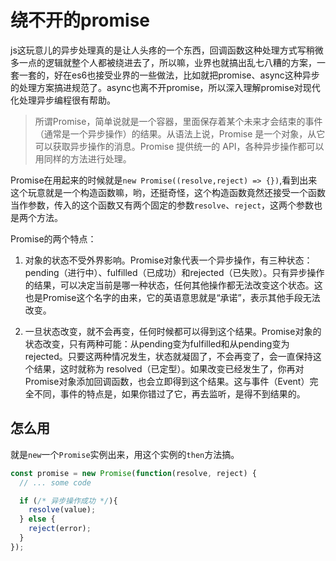 # 绕不开的promise

js这玩意儿的异步处理真的是让人头疼的一个东西，回调函数这种处理方式写稍微多一点的逻辑就整个人都被绕进去了，所以嘛，业界也就搞出乱七八糟的方案，一套一套的，好在es6也接受业界的一些做法，比如就把promise、async这种异步的处理方案搞进规范了。async也离不开promise，所以深入理解promise对现代化处理异步编程很有帮助。

> 所谓Promise，简单说就是一个容器，里面保存着某个未来才会结束的事件（通常是一个异步操作）的结果。从语法上说，Promise 是一个对象，从它可以获取异步操作的消息。Promise 提供统一的 API，各种异步操作都可以用同样的方法进行处理。

Promise在用起来的时候就是`new Promise((resolve,reject) => {})`,看到出来这个玩意就是一个构造函数嘛，哟，还挺奇怪，这个构造函数竟然还接受一个函数当作参数，传入的这个函数又有两个固定的参数`resolve`、`reject`，这两个参数也是两个方法。

Promise的两个特点：

1. 对象的状态不受外界影响。Promise对象代表一个异步操作，有三种状态：pending（进行中）、fulfilled（已成功）和rejected（已失败）。只有异步操作的结果，可以决定当前是哪一种状态，任何其他操作都无法改变这个状态。这也是Promise这个名字的由来，它的英语意思就是“承诺”，表示其他手段无法改变。

2. 一旦状态改变，就不会再变，任何时候都可以得到这个结果。Promise对象的状态改变，只有两种可能：从pending变为fulfilled和从pending变为rejected。只要这两种情况发生，状态就凝固了，不会再变了，会一直保持这个结果，这时就称为 resolved（已定型）。如果改变已经发生了，你再对Promise对象添加回调函数，也会立即得到这个结果。这与事件（Event）完全不同，事件的特点是，如果你错过了它，再去监听，是得不到结果的。

## 怎么用

就是`new`一个`Promise`实例出来，用这个实例的`then`方法搞。

```js
const promise = new Promise(function(resolve, reject) {
  // ... some code

  if (/* 异步操作成功 */){
    resolve(value);
  } else {
    reject(error);
  }
});
```

